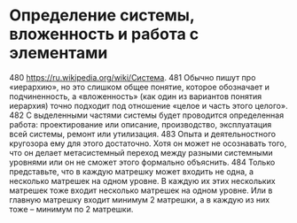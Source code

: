 # Определение системы, вложенность и работа с элементами

480 https://ru.wikipedia.org/wiki/Система.
481 Обычно пишут про «иерархию», но это слишком общее понятие, которое обозначает и подчиненность, а «вложенность» (как один из вариантов понятия иерархия) точно подходит под отношение «целое и часть этого целого».
482 С выделенными частями системы будет проводится определенная работа: проектирование или описание, производство, эксплуатация всей системы, ремонт или утилизация.
483 Опыта и деятельностного кругозора ему для этого достаточно. Хотя он может не осознавать того, что он делает метасистемный переход между разными системными уровнями или он не сможет этого формально объяснить.
484 Только представьте, что в каждую матрешку может входить не одна, а несколько матрешек на одном уровне. В каждую их этих нескольких матрешек тоже входит несколько матрешек на одном уровне. Или в главную матрешку входит минимум 2 матрешки, а в каждую из них тоже – минимум по 2 матрешки.
